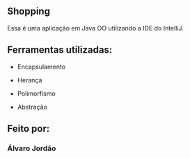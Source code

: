 ## Shopping

Essa é uma aplicação em Java OO utilizando a IDE do IntelliJ.

## Ferramentas utilizadas:

* Encapsulamento

* Herança

* Polimorfismo

* Abstração

## Feito por:

### Álvaro Jordão


